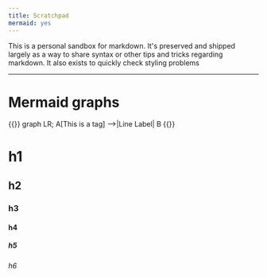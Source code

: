```yaml
---
title: Scratchpad
mermaid: yes
---
```


This is a personal sandbox for markdown. It's preserved and shipped largely as a way to share syntax or other tips and tricks regarding markdown. It also exists to quickly check styling problems

---

# Mermaid graphs

{{<mermaid>}}
graph LR;
    A[This is a tag] -->|Line Label| B
{{</mermaid>}}



# h1
## h2
### h3
#### h4
##### h5
###### h6

